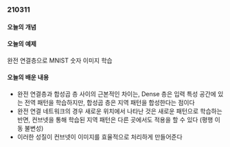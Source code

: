 ### 210311

#### 오늘의 개념


#### 오늘의 예제

완전 연결층으로 MNIST 숫자 이미지 학습


#### 오늘의 배운 내용

* 완전 연결층과 합성곱 층 사이의 근본적인 차이는, Dense 층은 입력 특성 공간에 있는 전역 패턴을 학습하지만, 합성곱 층은 지역 패턴을 합성한다는 점이다
* 완전 연결 네트워크의 경우 새로운 위치에서 나타난 것은 새로운 패턴으로 학습하는 반면, 컨브넷을 통해 학습된 지역 패턴은 다른 곳에서도 적용을 할 수 있다 (평행 이동 불변성)
* 이러한 성질이 컨브넷이 이미지를 효율적으로 처리하게 만들어준다
